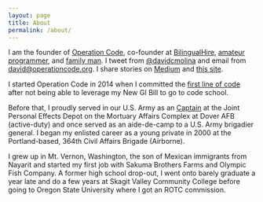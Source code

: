 ```yaml
---
layout: page
title: About
permalink: /about/
---
```


I am the founder of [Operation Code](http://operationcode.org), co-founder at [BilingualHire](http://bilingualhire.co), [amateur programmer](https://github.com/davidmolina), and [family man](https://www.instagram.com/p/-u6FbsRUlR/?taken-by=davidcmolina). I tweet from [@davidcmolina](http://twitter.com/davidcmolina/) and email from [david@operationcode.org](mailto:david@operationcode.org). I share stories on [Medium](https://medium.com/@davidcmolina) and [this site](http://davidmolina.github.io/).

I started Operation Code in 2014 when I committed the [first line of code](https://github.com/OperationCode/operationcode/commits/master) after not being able to leverage my New GI Bill to go to code school.

Before that, I proudly served in our U.S. Army as an [ Captain](https://www.instagram.com/p/BAiRSa8RUvp/?taken-by=davidcmolina) at the Joint Personal Effects Depot on the Mortuary Affairs Complex at Dover AFB (active-duty) and once served as an aide-de-camp to a U.S. Army brigadier general. I began my enlisted career as a young private in 2000 at the Portland-based, 364th Civil Affairs Brigade (Airborne).

I grew up in Mt. Vernon, Washington, the son of Mexican immigrants from Nayarit and started my first job with Sakuma Brothers Farms and Olympic Fish Company. A former high school drop-out, I went onto barely graduate a year late and do a few years at Skagit Valley Community College before going to Oregon State University where I got an ROTC commission.
